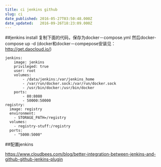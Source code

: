 ```yaml
---
title: ci jenkins github
slug: ci
date_published: 2016-05-27T03:50:48.000Z
date_updated:   2016-09-26T18:23:09.000Z
---
```


##jenkins install
复制下面的代码，保存为docker－compose.yml
然后docker-compose up -d 
(docker和docker－compepose安装见：http://get.daocloud.io/)
```
jenkins:
    image: jenkins
    privileged: true
    user: root
    volumes:
        - /data/jenkins:/var/jenkins_home
        - /var/run/docker.sock:/var/run/docker.sock
        - /usr/bin/docker:/usr/bin/docker
    ports:
        - 80:8080
        - 50000:50000
registry:
  image: registry
  environment:
    - STORAGE_PATH=/registry
  volumes:
    - registry-stuff:/registry
  ports: 
    - "5000:5000"
```
##配置jenkins

https://www.cloudbees.com/blog/better-integration-between-jenkins-and-github-github-jenkins-plugin
